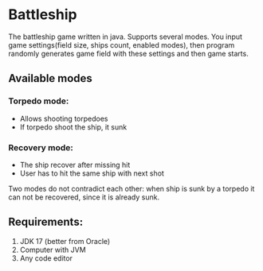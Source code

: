 # Battleship
The battleship game written in java. Supports several modes.
You input game settings(field size, ships count, enabled modes), then program randomly 
generates game field with these settings and then game starts.

## Available modes
### Torpedo mode:
* Allows shooting torpedoes
* If torpedo shoot the ship, it sunk
### Recovery mode:
* The ship recover after missing hit
* User has to hit the same ship with next shot

Two modes do not contradict each other: when ship is sunk by a torpedo 
it can not be recovered, since it is already sunk.

## Requirements:
 1. JDK 17 (better from Oracle)
 2. Computer with JVM
 3. Any code editor
 